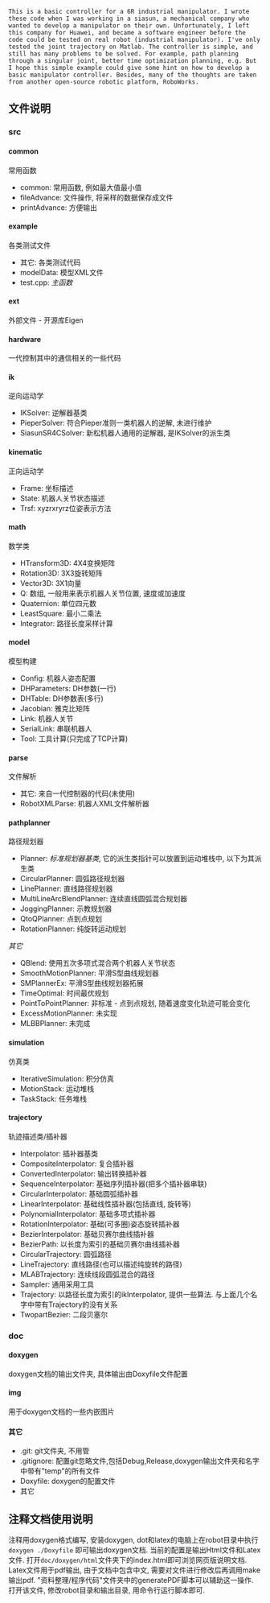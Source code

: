 ﻿`This is a basic controller for a 6R industrial manipulator. I wrote these code when I was working in a siasun, a mechanical company who wanted to develop a manipulator on their own. Unfortunately, I left this company for Huawei, and became a software engineer before the code could be tested on real robot (industrial manipulator). I've only tested the joint trajectory on Matlab. The controller is simple, and still has many problems to be solved. For example, path planning through a singular joint, better time optimization planning, e.g. But I hope this simple example could give some hint on how to develop a basic manipulator controller. Besides, many of the thoughts are taken from another open-source robotic platform, RoboWorks. `

## 文件说明 ##

### src ###

#### common ####

常用函数

- common: 常用函数, 例如最大值最小值
- fileAdvance: 文件操作, 将采样的数据保存成文件
- printAdvance: 方便输出

#### example ####

各类测试文件

- 其它: 各类测试代码
- modelData: 模型XML文件
- test.cpp: *主函数*

#### ext ####

外部文件 - 开源库Eigen

#### hardware ####

一代控制其中的通信相关的一些代码

#### ik ####

逆向运动学

- IKSolver: 逆解器基类
- PieperSolver: 符合Pieper准则一类机器人的逆解, 未进行维护
- SiasunSR4CSolver: 新松机器人通用的逆解器, 是IKSolver的派生类

#### kinematic ####

正向运动学

- Frame: 坐标描述
- State: 机器人关节状态描述
- Trsf: xyzrxryrz位姿表示方法

#### math ####

数学类

- HTransform3D: 4X4变换矩阵
- Rotation3D: 3X3旋转矩阵
- Vector3D: 3X1向量
- Q: 数组, 一般用来表示机器人关节位置, 速度或加速度
- Quaternion: 单位四元数
- LeastSquare: 最小二乘法
- Integrator: 路径长度采样计算

#### model ####

模型构建

- Config: 机器人姿态配置
- DHParameters: DH参数(一行)
- DHTable: DH参数表(多行)
- Jacobian: 雅克比矩阵
- Link: 机器人关节
- SerialLink: 串联机器人
- Tool: 工具计算(只完成了TCP计算)

#### parse ####

文件解析

- 其它: 来自一代控制器的代码(未使用)
- RobotXMLParse: 机器人XML文件解析器

#### pathplanner ####

路径规划器

- Planner: *标准规划器基类*, 它的派生类指针可以放置到运动堆栈中, 以下为其派生类
- CircularPlanner: 圆弧路径规划器
- LinePlanner: 直线路径规划器
- MultiLineArcBlendPlanner: 连续直线圆弧混合规划器
- JoggingPlanner: 示教规划器
- QtoQPlanner: 点到点规划
- RotationPlanner: 纯旋转运动规划

*其它*

- QBlend: 使用五次多项式混合两个机器人关节状态
- SmoothMotionPlanner: 平滑S型曲线规划器
- SMPlannerEx: 平滑S型曲线规划器拓展
- TimeOptimal: 时间最优规划
- PointToPointPlanner: 非标准 - 点到点规划, 随着速度变化轨迹可能会变化
- ExcessMotionPlanner: 未实现
- MLBBPlanner: 未完成

#### simulation ####
仿真类

- IterativeSimulation: 积分仿真
- MotionStack: 运动堆栈
- TaskStack: 任务堆栈
#### trajectory ####
轨迹描述类/插补器

- Interpolator: 插补器基类
- CompositeInterpolator: 复合插补器
- ConvertedInterpolator: 输出转换插补器
- SequenceInterpolator: 基础序列插补器(把多个插补器串联)
- CircularInterpolator: 基础圆弧插补器
- LinearInterpolator: 基础线性插补器(包括直线, 旋转等)
- PolynomialInterpolator: 基础多项式插补器
- RotationInterpolator: 基础(可多圈)姿态旋转插补器
- BezierInterpolator: 基础贝赛尔曲线插补器
- BezierPath: 以长度为索引的基础贝赛尔曲线插补器
- CircularTrajectory: 圆弧路径
- LineTrajectory: 直线路径(也可以描述纯旋转的路径)
- MLABTrajectory: 连续线段圆弧混合的路径
- Sampler: 通用采用工具
- Trajectory: 以路径长度为索引的ikInterpolator, 提供一些算法. 与上面几个名字中带有Trajectory的没有关系
- TwopartBezier: 二段贝塞尔

### doc ###

#### doxygen ####

doxygen文档的输出文件夹, 具体输出由Doxyfile文件配置

#### img ####

用于doxygen文档的一些内嵌图片

#### 其它 ####

- .git: git文件夹, 不用管
- .gitignore: 配置git忽略文件,包括Debug,Release,doxygen输出文件夹和名字中带有"temp"的所有文件
- Doxyfile: doxygen的配置文件
- 其它

## 注释文档使用说明 ##

注释用doxygen格式编写, 安装doxygen, dot和latex的电脑上在robot目录中执行
`doxygen ./Doxyfile`
即可输出doxygen文档. 当前的配置是输出Html文件和Latex文件. 打开`doc/doxygen/html`文件夹下的index.html即可浏览网页版说明文档. Latex文件用于pdf输出, 由于文档中包含中文, 需要对文件进行修改后再调用make输出pdf. "资料整理/程序代码"文件夹中的generatePDF脚本可以辅助这一操作. 打开该文件, 修改robot目录和输出目录, 用命令行运行脚本即可.